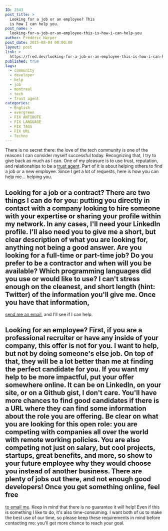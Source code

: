 ```yaml
---
ID: 2543
post_title: >
  Looking for a job or an employee? This
  is how I can help you.
post_name: >
  looking-for-a-job-or-an-employee-this-is-how-i-can-help-you
author: Frédéric Harper
post_date: 2015-08-04 00:00:00
layout: post
link: >
  https://fred.dev/looking-for-a-job-or-an-employee-this-is-how-i-can-help-you/
published: true
tags:
  - community
  - developer
  - help
  - job
  - montreal
  - tech
  - Trust agent
categories:
  - English
  - evergreen
  - FIX ANTIDOTE
  - FIX LANGUAGE
  - FIX TAGS
  - FIX URL
  - Techno
---
```

There is no secret there: the love of the tech community is one of the reasons I can consider myself successful today. Recognizing that, I try to give back as much as I can. One of my pleasure is to use trust, reputation, and relationships to be a <a title="The book Trust Agents: Using the Web to Build Influence, Improve Reputation, and Earn Trust by Julien Smith and Chris Brogan" href="https://www.amazon.ca/Trust-Agents-Influence-Improve-Reputation-ebook/dp/B003VWCQBK/" target="_blank" rel="noopener noreferrer">trust agent</a>. Part of it is about helping others to find a job or a new employee. Since I get a lot of requests, here is how you can help me... helping you. 
## Looking for a job or a contract? There are two things I can do for you: putting you directly in contact with a company looking to hire someone with your expertise or sharing your profile within my network. In any cases, I'll need your LinkedIn profile. I'll also need you to give me a short, but clear description of what you are looking for, anything not being a good answer. Are you looking for a full-time or part-time job? Do you prefer to be a contractor and when will you be available? Which programming languages did you use or would like to use? I can't stress enough on the cleanest, and short length (hint: Twitter) of the information you'll give me. Once you have that information, 

<a title="Send me an email" href="mailto:fharper@oocz.net" target="_blank" rel="noopener noreferrer">send me an email</a>, and I'll see if I can help. 
## Looking for an employee? First, if you are a professional recruiter or have any inside of your company, this offer is not for you. I want to help, but not by doing someone's else job. On top of that, they will be a lot better than me at finding the perfect candidate for you. If you want my help to be more impactful, put your offer somewhere online. It can be on LinkedIn, on your site, or on a Github gist, I don't care. You'll have more chances to find good candidates if there is a URL where they can find some information about the role you are offering. Be clear on what you are looking for this open role: you are competing with companies all over the world with remote working policies. You are also competing not just on salary, but cool projects, startups, great benefits, and more, so show to your future employee why they would choose you instead of another business. There are plenty of jobs out there, and not enough good developers! Once you get something online, feel free 

<a title="Send me an email" href="mailto:fharper@oocz.net" target="_blank" rel="noopener noreferrer">to email me</a>. Keep in mind that there is no guarantee it will help! Even if this is something I like to do, it's also time-consuming. I want both of us to make the best use of our time, so please keep these requirements in mind before contacting me: you'll get more chance to reach your goal.